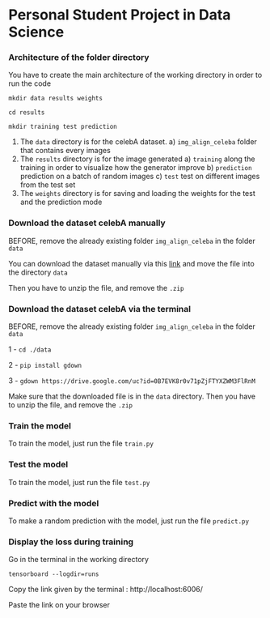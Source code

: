 # Personal Student Project in Data Science

### Architecture of the folder directory

You have to create the main architecture of the working directory in order to
run the code

``mkdir data results weights``

``cd results``

``mkdir training test prediction``


1) The ``data`` directory is for the celebA dataset. 
    a) ``img_align_celeba`` folder that contains every images
2) The ``results`` directory is for the image generated
    a) ``training`` along the training in order
to visualize how the generator improve
    b) ``prediction`` prediction on a batch of random images
    c) ``test`` test on different images from the test set
3) The ``weights`` directory is for saving and loading the weights for the test and the prediction mode

### Download the dataset celebA manually

BEFORE, remove the already existing folder ``img_align_celeba`` in the folder ``data``

You can download the dataset manually via this [link](https://drive.google.com/open?id=0B7EVK8r0v71pZjFTYXZWM3FlRnM)
and move the file into the directory `data`

Then you have to unzip the file, and remove the `.zip`

### Download the dataset celebA via the terminal

BEFORE, remove the already existing folder ``img_align_celeba`` in the folder ``data``

1 - `cd ./data`

2 - `pip install gdown `

3 - `gdown https://drive.google.com/uc?id=0B7EVK8r0v71pZjFTYXZWM3FlRnM`

Make sure that the downloaded file is in the `data` directory.
Then you have to unzip the file, and remove the `.zip`

### Train the model

To train the model, just run the file `train.py`

### Test the model

To train the model, just run the file `test.py`

### Predict with the model

To make a random prediction with the model, just run the file `predict.py`

### Display the loss during training
Go in the terminal in the working directory 

`tensorboard --logdir=runs`

Copy the link given by the terminal : http://localhost:6006/

Paste the link on your browser

